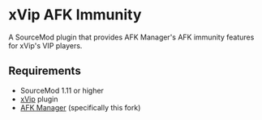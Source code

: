 # xVip AFK Immunity

A SourceMod plugin that provides AFK Manager's AFK immunity features for xVip's VIP players.

## Requirements

- SourceMod 1.11 or higher
- [xVip](https://github.com/maxijabase/xVip) plugin
- [AFK Manager](https://github.com/maxijabase/TF2-AFK-Manager) (specifically this fork)
